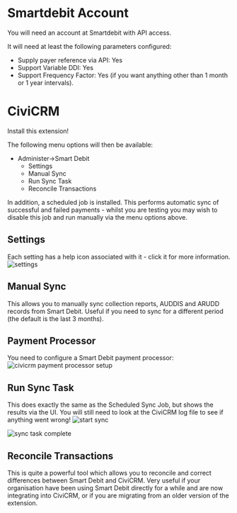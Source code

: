 # Smartdebit Account
You will need an account at Smartdebit with API access.

It will need at least the following parameters configured:
* Supply payer reference via API: Yes
* Support Variable DDI: Yes
* Support Frequency Factor: Yes (if you want anything other than 1 month or 1 year intervals).

# CiviCRM
Install this extension!

The following menu options will then be available:
* Administer->Smart Debit
  * Settings
  * Manual Sync
  * Run Sync Task
  * Reconcile Transactions

In addition, a scheduled job is installed.  This performs automatic sync of successful and failed payments - whilst you are testing you may wish to disable this job and run manually via the menu options above.

## Settings
Each setting has a help icon associated with it - click it for more information.
![settings](/images/smartdebit_settings.png)
## Manual Sync
This allows you to manually sync collection reports, AUDDIS and ARUDD records from Smart Debit.  Useful if you need to sync for a different period (the default is the last 3 months).

## Payment Processor
You need to configure a Smart Debit payment processor:
![civicrm payment processor setup](/images/smartdebit_paymentprocessor.png)

## Run Sync Task
This does exactly the same as the Scheduled Sync Job, but shows the results via the UI.  You will still need to look at the CiviCRM log file to see if anything went wrong!
![start sync](/images/smartdebit_startsync.png)

![sync task complete](/images/smartdebit_sync_complete.png)

## Reconcile Transactions
This is quite a powerful tool which allows you to reconcile and correct differences between Smart Debit and CiviCRM.  Very useful if your organisation have been using Smart Debit directly for a while and are now integrating into CiviCRM, or if you are migrating from an older version of the extension.